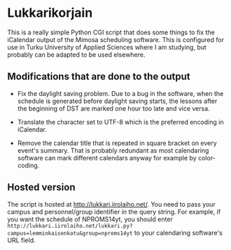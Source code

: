 Lukkarikorjain
==============

This is a really simple Python CGI script that does some things to fix the iCalendar output of the Mimosa scheduling software. This is configured for use in Turku University of Applied Sciences where I am studying, but probably can be adapted to be used elsewhere.

Modifications that are done to the output
-----------------------------------------

- Fix the daylight saving problem. Due to a bug in the software, when the schedule is generated before daylight saving starts, the lessons after the beginning of DST are marked one hour too late and vice versa.

- Translate the character set to UTF-8 which is the preferred encoding in iCalendar.

- Remove the calendar title that is repeated in square bracket on every event's summary. That is probably redundant as most calendaring software can mark different calendars anyway for example by color-coding.

Hosted version
--------------
The script is hosted at http://lukkari.iirolaiho.net/. You need to pass your campus and personnel/group identifier in the query string. For example, if you want the schedule of NPROMS14yt, you should enter `http://lukkari.iirolaiho.net/lukkari.py?campus=lemminkaisenkatu&group=nproms14yt` to your calendaring software's URL field.

